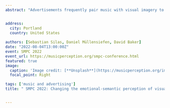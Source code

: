 ```yaml
---
abstract: "Advertisements frequently pair music with visual imagery to convey information about brand value or identity (Allan, 2008). Whilst such pairings have been investigated in film music research (Cohen, 2014), they have received less attention in advertising research. Dual-process models of decision-making, which posit both implicit and explicit channels for processing incoming cognitive information, are important to consider. Hence, we aimed to build a new quantitative testing procedure to determine the effects of music on the evaluation of short visual stimuli and investigated: a) to what degree music is able to alter the semantic content of visual scenes and b) the magnitude of differences between explicit and implicit semantic ratings of visual-music pairings. Across three experiments (N = 2,642, N = 1,554, N = 251), participants rated the semantic content of short videos paired with audio stimuli taken from two corpora of professionally produced audio assets (1. Brand anthems, ~30s; 2. Audio logos, ~5s). Results indicate that, overall, visual information dominates audio information in the interpretation of visual scenes. However, using variance component analysis and generalization theory (Brennan, 2001), we demonstrate how, through item selection, subsets of videos can be used to form a test with high internal generalizability (equivalent alpha reliability = .95) and sensitivity (i.e. audio explaining between 20.49% and 36.68% of variance in ratings of 14 emotional-semantic attributes). The ratings of audio branding assets from our new implicit test correlate substantially with traditional explicit ratings of the same audio assets, but correlations vary considerably by attribute (r = .16 - .74). We discuss a) our robust modeling of the influence of music on visual scenes based on substantial empirical evidence, b) our novel approach for testing the emotional-semantic content of music in audio branding contexts using an implicit assessment procedure and c) the differences between implicit  and explicit assessments of music."


address:
  city: Portland
  country: United States
  
authors: [Sebastian Silas, Daniel Müllensiefen, David Baker]
date: "2022-08-04T13:00:00Z"
event: SMPC 2022
event_url: https://musicperception.org/smpc-conference.html
featured: true
image:
  caption: 'Image credit: [**Unsplash**](https://musicperception.org/img/mainslideshow/photo2.jpg)'
  focal_point: Right

tags: ['music and advertising']
title: " SMPC 2022: Changing the emotional-semantic perception of visual scenes with music: A large-scale investigation into the effects of audio branding"


---
```

